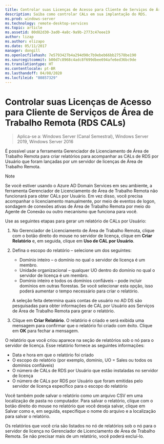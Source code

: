 ```yaml
---
title: Controlar suas Licenças de Acesso para Cliente de Serviços de Área de Trabalho Remota (RDS CALs)
description: Saiba como controlar CALs em sua implantação do RDS.
ms.prod: windows-server
ms.technology: remote-desktop-services
ms.topic: article
ms.assetid: 80d82d30-3ad0-4a8c-9a9b-2773c47eee19
author: lizap
ms.author: elizapo
ms.date: 05/11/2017
manager: dongill
ms.openlocfilehash: 7e5793427b4a294d90c7b9ebeb66bb27578be190
ms.sourcegitcommit: b00d7c8968c4adc8f699dbee694afe6ed36bc9de
ms.translationtype: HT
ms.contentlocale: pt-BR
ms.lasthandoff: 04/08/2020
ms.locfileid: "80857329"
---
```

# <a name="track-your-remote-desktop-services-client-access-licenses-rds-cals"></a>Controlar suas Licenças de Acesso para Cliente de Serviços de Área de Trabalho Remota (RDS CALs)

>Aplica-se a: Windows Server (Canal Semestral), Windows Server 2019, Windows Server 2016

É possível usar a ferramenta Gerenciador de Licenciamento de Área de Trabalho Remota para criar relatórios para acompanhar as CALs de RDS por Usuário que foram lançadas por um servidor de licenças de Área de Trabalho Remota.

> [!NOTE]
>  Se você estiver usando o Azure AD Domain Services em seu ambiente, a ferramenta Gerenciador de Licenciamento de Área de Trabalho Remota não funcionará para obter CALs por Usuário. Em vez disso, você precisa acompanhar o licenciamento manualmente, por meio de eventos de logon, sondagem de conexões ativas de Área de Trabalho Remota por meio do Agente de Conexão ou outro mecanismo que funciona para você. 

Use as seguintes etapas para gerar um relatório de CALs por Usuário:

1. No Gerenciador de Licenciamento de Área de Trabalho Remota, clique com o botão direito do mouse no servidor de licença, clique em **Criar Relatório** e, em seguida, clique em **Uso de CAL por Usuário**.
2. Defina o escopo do relatório – selecione um dos seguintes:
   - Domínio inteiro – o domínio no qual o servidor de licença é um membro.
   - Unidade organizacional – qualquer UO dentro do domínio no qual o servidor de licença é um membro.
   - Domínio inteiro e todos os domínios confiáveis – pode incluir domínios em outras florestas. Se você selecionar esta opção, isso poderá aumentar o tempo necessário para criar o relatório.

   A seleção feita determina quais contas de usuário no AD DS são pesquisadas para obter informações de CAL por Usuário aos Serviços de Área de Trabalho Remota para gerar o relatório.
3. Clique em **Criar Relatório**. O relatório é criado e será exibida uma mensagem para confirmar que o relatório foi criado com êxito. Clique em **OK** para fechar a mensagem.

O relatório que você criou aparece na seção de relatórios sob o nó para o servidor de licença. Esse relatório fornece as seguintes informações:

- Data e hora em que o relatório foi criado
- O escopo do relatório (por exemplo, domínio, UO = Sales ou todos os domínios confiáveis)
- O número de CALs de RDS por Usuário que estão instaladas no servidor de licença
- O número de CALs por RDS por Usuário que foram emitidas pelo servidor de licença específico para o escopo do relatório

Você também pode salvar o relatório como um arquivo CSV em uma localização de pasta no computador. Para salvar o relatório, clique com o botão direito do mouse no relatório que você deseja salvar, clique em Salvar como e, em seguida, especifique o nome do arquivo e a localização para salvar o relatório.

Os relatórios que você cria são listados no nó de relatórios sob o nó para o servidor de licença no Gerenciador de Licenciamento de Área de Trabalho Remota. Se não precisar mais de um relatório, você poderá excluí-lo.

